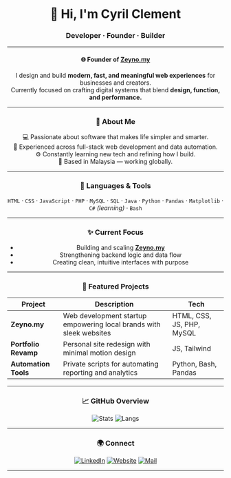 <div align="center">

# 👋 Hi, I'm **Cyril Clement**
### Developer · Founder · Builder  

---

#### 🌐 Founder of [Zeyno.my](https://zeyno.my)
I design and build **modern, fast, and meaningful web experiences** for businesses and creators.  
Currently focused on crafting digital systems that blend **design, function, and performance.**

---

### 🧭 About Me
💻 Passionate about software that makes life simpler and smarter.  
🧩 Experienced across full-stack web development and data automation.  
⚙️ Constantly learning new tech and refining how I build.  
📍 Based in Malaysia — working globally.

---

### 🧰 Languages & Tools
`HTML` · `CSS` · `JavaScript` · `PHP` · `MySQL` · `SQL` · `Java` · `Python` · `Pandas` · `Matplotlib` · `C#` *(learning)* · `Bash`  

---

### ✨ Current Focus
- Building and scaling **[Zeyno.my](https://zeyno.my)**  
- Strengthening backend logic and data flow  
- Creating clean, intuitive interfaces with purpose  

---

### 🧩 Featured Projects
| Project | Description | Tech |
|----------|--------------|------|
| **Zeyno.my** | Web development startup empowering local brands with sleek websites | HTML, CSS, JS, PHP, MySQL |
| **Portfolio Revamp** | Personal site redesign with minimal motion design | JS, Tailwind |
| **Automation Tools** | Private scripts for automating reporting and analytics | Python, Bash, Pandas |

---

### 📈 GitHub Overview
![Stats](https://github-readme-stats.vercel.app/api?username=reivering&show_icons=false&hide_border=true&bg_color=ffffff00&text_color=9f9f9f)
![Langs](https://github-readme-stats.vercel.app/api/top-langs/?username=reivering&layout=compact&hide_border=true&bg_color=ffffff00&text_color=9f9f9f)

---

### 🌍 Connect
[![LinkedIn](https://img.shields.io/badge/LinkedIn-0A66C2?style=flat-square&logo=linkedin&logoColor=white)](https://www.linkedin.com/in/cyrilclement1/)
[![Website](https://img.shields.io/badge/Website-000000?style=flat-square&logo=About.me&logoColor=white)](https://zeyno.my)
[![Mail](https://img.shields.io/badge/Email-ikcyrils@gmail.com-FF6C37?style=flat-square&logo=gmail&logoColor=white)](mailto:ikcyrils@gmail.com)

---

</div>
